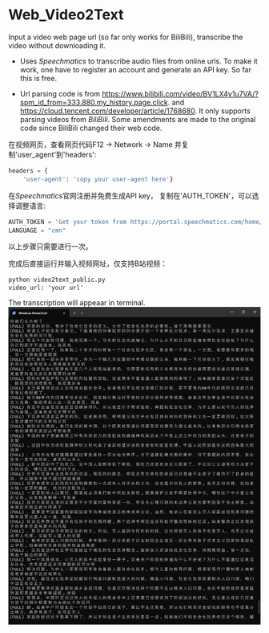 # Web_Video2Text
Input a video web page url (so far only works for BiliBili), transcribe the video without downloading it.

* Uses *Speechmatics* to transcribe audio files from online urls. To make it work, one have to register an account and generate an API key. So far this is free. 

* Url parsing code is from https://www.bilibili.com/video/BV1LX4y1u7VA/?spm_id_from=333.880.my_history.page.click. and https://cloud.tencent.com/developer/article/1768680.
It only supports parsing videos from *BiliBili*. Some amendments are made to the original code since BiliBili changed their web code. 

在视频网页，查看网页代码F12 -> Network -> Name 并复制'user_agent'到'headers':
```python
headers = {
    'user-agent': 'copy your user-agent here'}
```

在*Speechmatics*官网注册并免费生成API key， 复制在'AUTH_TOKEN'，可以选择调整语言:
```python
AUTH_TOKEN = 'Get your token from https://portal.speechmatics.com/home/'
LANGUAGE = "cmn"
```
以上步骤只需要进行一次。

完成后直接运行并输入视频网址，仅支持B站视频：
```
python video2text_public.py
video_url: 'your url'
```

The transcription will appeaar in terminal.
![output](img/output.png)
